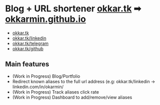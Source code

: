 # Blog + URL shortener [okkar.tk](https://okkar.tk) ➡ [okkarmin.github.io](okkarmin.github.io)

- [okkar.tk](https://okkar.tk)
- [okkar.tk/linkedin](https://okkar.tk/linkedin)
- [okkar.tk/telegram](https://okkar.tk/telegram)
- [okkar.tk/github](https://okkar.tk/github)

## Main features

- (Work in Progress) Blog/Portfolio
- Redirect known aliases to the full url address (e.g: okkar.tk/linkedin -> linkedin.com/in/okarmin/
- (Work in Progress) Track aliases click rate
- (Work in Progress) Dashboard to add/remove/view aliases
